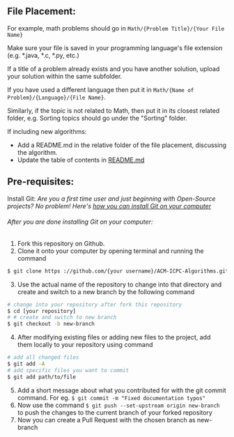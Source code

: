 ## File Placement: 

For example, math problems should go in `Math/{Problem Title}/{Your File Name}`

Make sure your file is saved in your programming language's file extension (e.g. *.java, *.c, *.py, etc.) 

If a title of a problem already exists and you have another solution, upload your solution within the same subfolder.

If you have used a different language then put it in `Math/{Name of Problem}/{Language}/{File Name}`. 

Similarly, if the topic is not related to Math, then put it in its closest related folder, e.g. Sorting topics should go under the "Sorting" folder.   


If including new algorithms: 
* Add a README.md in the relative folder of the file placement, discussing the algorithm. 
* Update the table of contents in [README.md](https://github.com/matthewsamuel95/ACM-ICPC-Algorithms/blob/master/README.md)


## Pre-requisites:
Install Git: 
*Are you a first time user and just beginning with Open-Source projects? No problem! Here's [how you can install Git on your computer](https://www.digitalocean.com/community/tutorials/how-to-contribute-to-open-source-getting-started-with-git)*
###### After you are done installing Git on your computer:
1. Fork this repository on Github.
2. Clone it onto your computer by opening terminal and running the command 

```bash
$ git clone https ://github.com/{your username}/ACM-ICPC-Algorithms.git
```

3. Use the actual name of the repository to change into that directory and create and switch to a new branch by the following command

```bash
# change into your repository after fork this repository
$ cd [your repository]
# # create and switch to new branch
$ git checkout -b new-branch
```

4. After modifying existing files or adding new files to the project, add them locally to your repository using command

```bash
# add all changed files
$ git add -A
# add specific files you want to commit
$ git add path/to/file
```

5. Add a short message about what you contributed for with the git commit command. For eg. `$ git commit -m "Fixed documentation typos"`
6. Now use the command `$ git push --set-upstream origin new-branch` to push the changes to the current branch of your forked repository
7. Now you can create a Pull Request with the chosen branch as new-branch

